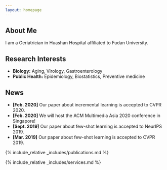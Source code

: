 ```yaml
---
layout: homepage
---
```


## About Me

I am a Geriatrician in Huashan Hospital affiliated to Fudan University.

## Research Interests

- **Biology:** Aging, Virology, Gastroenterology
- **Public Health:** Epidemiology, Biostatistics, Preventive medicine

## News

- **[Feb. 2020]** Our paper about incremental learning is accepted to CVPR 2020.
- **[Feb. 2020]** We will host the ACM Multimedia Asia 2020 conference in Singapore!
- **[Sept. 2019]** Our paper about few-shot learning is accepted to NeurIPS 2019.
- **[Mar. 2019]** Our paper about few-shot learning is accepted to CVPR 2019.

{% include_relative _includes/publications.md %}

{% include_relative _includes/services.md %}
